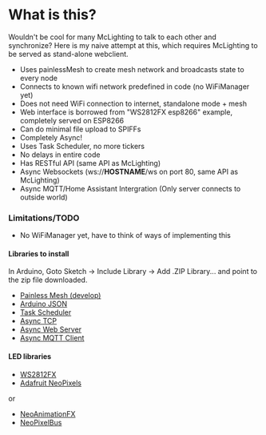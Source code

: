 # What is this?

Wouldn't be cool for many McLighting to talk to each other and synchronize? Here is my naive attempt at this, which requires McLighting to be served as stand-alone webclient.

- Uses painlessMesh to create mesh network and broadcasts state to every node
- Connects to known wifi network predefined in code (no WiFiManager yet)
- Does not need WiFi connection to internet, standalone mode + mesh
- Web interface is borrowed from "WS2812FX esp8266" example, completely served on ESP8266
- Can do minimal file upload to SPIFFs
- Completely Async!
- Uses Task Scheduler, no more tickers
- No delays in entire code
- Has RESTful API (same API as McLighting)
- Async Websockets (ws://**HOSTNAME**/ws on port 80, same API as McLighting)
- Async MQTT/Home Assistant Intergration (Only server connects to outside world)

### Limitations/TODO

- No WiFiManager yet, have to think of ways of implementing this

#### Libraries to install

In Arduino, Goto Sketch -> Include Library -> Add .ZIP Library... and point to the zip file downloaded.

* [Painless Mesh (develop)](https://gitlab.com/painlessMesh/painlessMesh/-/archive/develop/painlessMesh-develop.zip)
* [Arduino JSON](https://github.com/bblanchon/ArduinoJson/archive/master.zip)
* [Task Scheduler](https://github.com/arkhipenko/TaskScheduler/archive/master.zip)
* [Async TCP](https://github.com/me-no-dev/ESPAsyncTCP/archive/master.zip)
* [Async Web Server](https://github.com/me-no-dev/ESPAsyncWebServer/archive/master.zip)
* [Async MQTT Client](https://github.com/marvinroger/async-mqtt-client/archive/master.zip)

#### LED libraries
* [WS2812FX](https://github.com/kitesurfer1404/WS2812FX/archive/master.zip)
* [Adafruit NeoPixels](https://github.com/adafruit/Adafruit_NeoPixel/archive/master.zip)

or
* [NeoAnimationFX](https://github.com/debsahu/NeoAnimationFX/archive/master.zip)
* [NeoPixelBus](https://github.com/Makuna/NeoPixelBus/archive/master.zip)
